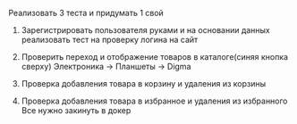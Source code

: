 Реализовать 3 теста и придумать 1 свой
1. Зарегистрировать пользователя руками и на основании данных реализовать тест на проверку логина на сайт
2. Проверить переход и отображение товаров в каталоге(синяя кнопка сверху) Электроника -> Планшеты -> Digma
3. Проверка добавления товара в корзину и удаления из корзины

4. Проверка добавления товара в избранное и удаления из избранного
Все нужно закинуть в докер